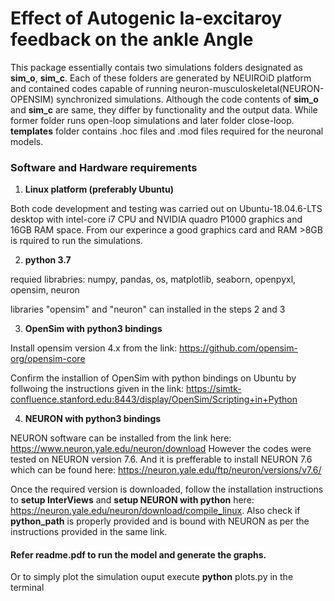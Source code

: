 # Effect of Autogenic Ia-excitaroy feedback on the ankle Angle 
This package essentially contais two simulations folders designated as **sim_o**, **sim_c**. Each of these folders are generated by NEUIROiD platform and contained codes capable of running neuron-musculoskeletal(NEURON-OPENSIM) synchronized simulations. Although the code contents of **sim_o** and **sim_c** are same, they differ by functionality and the output data. While former folder runs open-loop simulations and later folder close-loop. **templates** folder contains .hoc files and .mod files required for the neuronal models. 

### Software and Hardware requirements

1. **Linux platform (preferably Ubuntu)**

Both code development and testing was carried out on Ubuntu-18.04.6-LTS desktop with intel-core i7 CPU and NVIDIA quadro P1000 graphics and 16GB RAM space. From our experince a good graphics card and RAM >8GB is rquired to run the simulations.   

2. **python 3.7**

requied librabries: numpy, pandas, os, matplotlib, seaborn, openpyxl, opensim, neuron

libraries "opensim" and "neuron" can installed in the steps 2 and 3

3. **OpenSim with python3 bindings**

Install opensim version 4.x from the link: 
https://github.com/opensim-org/opensim-core

Confirm the installion of OpenSim with python bindings on Ubuntu by follwoing the instructions given in the link:
https://simtk-confluence.stanford.edu:8443/display/OpenSim/Scripting+in+Python

4. **NEURON with python3 bindings**

NEURON software can be installed from the link here: https://www.neuron.yale.edu/neuron/download
However the codes were tested on NEURON version 7.6. And it is prefferable to install NEURON 7.6 which can be found here: https://neuron.yale.edu/ftp/neuron/versions/v7.6/ 

Once the required version is downloaded, follow the installation instructions to **setup InterViews** and **setup NEURON with python** here: https://neuron.yale.edu/neuron/download/compile_linux. Also check if **python_path** is properly provided and is bound with NEURON as per the instructions provided in the same link. 

#### Refer readme.pdf to run the model and generate the graphs. 
Or to simply plot the simulation ouput execute **python** plots.py in the terminal  

